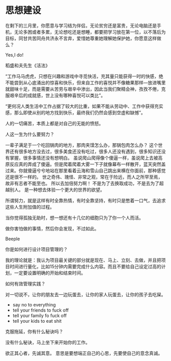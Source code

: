 # 思想建设

在剩下的三月里，你愿意与学习结为伴侣，无论贫穷还是富贵，无论电脑还是手机，无论多困或者多累，无论想吃还是想睡，都要把学习放在第一位，以不落后为目标，同甘共苦同舟共济永不言弃，爱惜她尊重她理解她保护她，你愿意这样做么？

Yes,I do!

稻盛和夫先生《活法》

“工作马马虎虎，只想在兴趣和游戏中寻觅快活，充其量只能获得一时的快感，绝不能尝到从心底涌出的惊喜和快乐，但来自工作的喜悦并不像糖果那样—放进嘴里就甜味十足，而是需要从苦劳与艰辛中渗出，因此当我们聚精会神，孜孜不倦，克服艰辛后的成就感，世上没有哪种喜悦可以类比”。

“更何况人类生活中工作占据了较大的比重，如果不能从劳动中、工作中获得充实感，那么即使从别的地方找到快乐，最终我们仍然会感到空虚和缺憾”。

人的一切痛苦，本质上都是对自己的无能的愤怒。

人这一生为什么要努力？

一辈子满足于一个吃回锅肉的地方，那肉夹馍怎么办，那锅包肉怎么办？
这个世界还有很多地方没去过，很多美食还没有吃过，很多人还没有遇到，很多知识还没有掌握，很多事情还没有想明白。
虽说爬山爬得像个傻逼一样，虽说爬上去被高原反应真的弄成了傻逼。但是爬着爬着大雾一下子就像幕布一样散开，蓝天突然盖过来。你就傻逼兮兮地站在那里看着云海和雪山自己跳出来横在你面前，那种感觉还是很不一样的。
世之奇伟、瑰怪、非常之观，常在于险远，而人之所罕至焉，故非有志者不能至也。
所以去加倍努力啊！
不是为了去换取成功，不是去为了超越别人。
是一种想去体验一个更大的世界的欲望。

所谓努力，就是这样有时全靠热情，有时全靠坚持，有时只是憋着一口气，去追求这些人生附加值的过程。

当你觉得孤独无助时，想一想还有十几亿的细胞只为了你一个人而活。

做你害怕做的事情，然后你会发现，不过如此。


Beeple

你是如何进行设计项目管理的？

我的理论就是：我认为项目最关键的部分就是现在、马上、立刻、去做，并且把项目时间进行量化，比如15分钟内需要完成什么内容。而且不要给自己设定过高的计划，一定要设置明确的开始和结束时间。

如何有效管理实践？

对一切说不，让你的朋友去一边玩蛋去，让你的家人玩蛋去，让你的孩子去吃屎。

- say no to everything
- tell your friends to fuck off
- tell your family fo fuck off 
- tell your kids to eat shit

克服拖延，你有什么秘诀吗？

没有什么秘诀，马上坐下来开始你的工作。

欲正其心者，先诚其意。 意思是要想端正自己的心思，先要使自己的意念真诚。